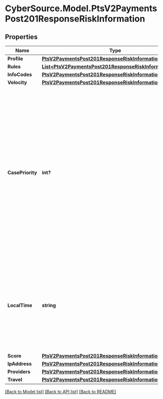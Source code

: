 # CyberSource.Model.PtsV2PaymentsPost201ResponseRiskInformation
## Properties

Name | Type | Description | Notes
------------ | ------------- | ------------- | -------------
**Profile** | [**PtsV2PaymentsPost201ResponseRiskInformationProfile**](PtsV2PaymentsPost201ResponseRiskInformationProfile.md) |  | [optional] 
**Rules** | [**List&lt;PtsV2PaymentsPost201ResponseRiskInformationRules&gt;**](PtsV2PaymentsPost201ResponseRiskInformationRules.md) |  | [optional] 
**InfoCodes** | [**PtsV2PaymentsPost201ResponseRiskInformationInfoCodes**](PtsV2PaymentsPost201ResponseRiskInformationInfoCodes.md) |  | [optional] 
**Velocity** | [**PtsV2PaymentsPost201ResponseRiskInformationVelocity**](PtsV2PaymentsPost201ResponseRiskInformationVelocity.md) |  | [optional] 
**CasePriority** | **int?** | You receive this field only if you subscribe to the Enhanced Case Management service. The priority level ranges from 1 (highest) to 5 (lowest); the default value is 3. If you do not assign a priority to your rules or to your profiles, the default value is given to the order.  For all possible values, see the &#x60;decision_case_priority&#x60; field description in the _Decision Manager Using the SCMP API Developer Guide_ on the [CyberSource Business Center.](https://ebc2.cybersource.com/ebc2/) Click **Decision Manager** &gt; **Documentation** &gt; **Guides** &gt; _Decision Manager Using the SCMP API Developer Guide_ (PDF link).  | [optional] 
**LocalTime** | **string** | The customer&#39;s local time (&#x60;hh:mm:ss&#x60;), which is calculated from the transaction request time and the customer&#39;s billing address.  For details, see the &#x60;score_time_local&#x60; field description in the _Decision Manager Using the SCMP API Developer Guide_ on the [CyberSource Business Center.](https://ebc2.cybersource.com/ebc2/)  | [optional] 
**Score** | [**PtsV2PaymentsPost201ResponseRiskInformationScore**](PtsV2PaymentsPost201ResponseRiskInformationScore.md) |  | [optional] 
**IpAddress** | [**PtsV2PaymentsPost201ResponseRiskInformationIpAddress**](PtsV2PaymentsPost201ResponseRiskInformationIpAddress.md) |  | [optional] 
**Providers** | [**PtsV2PaymentsPost201ResponseRiskInformationProviders**](PtsV2PaymentsPost201ResponseRiskInformationProviders.md) |  | [optional] 
**Travel** | [**PtsV2PaymentsPost201ResponseRiskInformationTravel**](PtsV2PaymentsPost201ResponseRiskInformationTravel.md) |  | [optional] 

[[Back to Model list]](../README.md#documentation-for-models) [[Back to API list]](../README.md#documentation-for-api-endpoints) [[Back to README]](../README.md)

